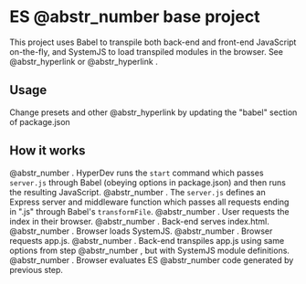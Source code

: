 # ES @abstr_number base project

This project uses Babel to transpile both back-end and front-end JavaScript on-the-fly, and SystemJS to load transpiled modules in the browser. See @abstr_hyperlink or @abstr_hyperlink .

## Usage

Change presets and other @abstr_hyperlink by updating the "babel" section of package.json

## How it works

@abstr_number . HyperDev runs the `start` command which passes `server.js` through Babel (obeying options in package.json) and then runs the resulting JavaScript. @abstr_number . The `server.js` defines an Express server and middleware function which passes all requests ending in ".js" through Babel's `transformFile`. @abstr_number . User requests the index in their browser. @abstr_number . Back-end serves index.html. @abstr_number . Browser loads SystemJS. @abstr_number . Browser requests app.js. @abstr_number . Back-end transpiles app.js using same options from step @abstr_number , but with SystemJS module definitions. @abstr_number . Browser evaluates ES @abstr_number code generated by previous step.
